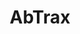 ---
title: AbTrax
github: https://github.com/AbTrax
mode: dark
transition: 3s
archetype:
  - Little Bit of Everything
---